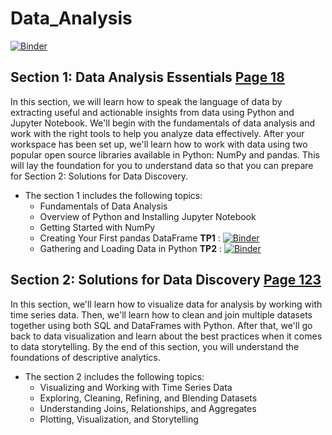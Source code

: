 # Data_Analysis

[![Binder](https://mybinder.org/badge_logo.svg)](https://mybinder.org/v2/gh/nevermind78/Data_Analysis/main)

## Section 1: Data Analysis Essentials [Page 18](https://github.com/nevermind78/Data_Analysis/blob/main/Practical%20Data%20Analysis%20Using%20Jupyter%20Notebook.pdf)

In this section, we will learn how to speak the language of data by extracting useful and
actionable insights from data using Python and Jupyter Notebook. We'll begin with the
fundamentals of data analysis and work with the right tools to help you analyze data
effectively. After your workspace has been set up, we'll learn how to work with data using
two popular open source libraries available in Python: NumPy and pandas. This will lay
the foundation for you to understand data so that you can prepare for Section 2: Solutions for
Data Discovery.
* The section 1 includes the following topics:
  * Fundamentals of Data Analysis
  * Overview of Python and Installing Jupyter Notebook
  * Getting Started with NumPy
  * Creating Your First pandas DataFrame **TP1** : [![Binder](https://mybinder.org/badge_logo.svg)](https://mybinder.org/v2/gh/nevermind78/Data_Analysis/mainmain?filepath=/TP1/notebooks/TP1_dataframes_features.ipynb)
  * Gathering and Loading Data in Python **TP2** : [![Binder](https://mybinder.org/badge_logo.svg)](https://mybinder.org/v2/gh/nevermind78/Data_Analysis/main?filepath=/TP2/notebooks/TP2_retrieve_sql_and_create_dataframe.ipynb)


## Section 2: Solutions for Data Discovery [Page 123](https://github.com/nevermind78/Data_Analysis/blob/main/Practical%20Data%20Analysis%20Using%20Jupyter%20Notebook.pdf)

In this section, we'll learn how to visualize data for analysis by working with time series
data. Then, we'll learn how to clean and join multiple datasets together using both SQL and
DataFrames with Python. After that, we'll go back to data visualization and learn about the
best practices when it comes to data storytelling. By the end of this section, you will
understand the foundations of descriptive analytics.
* The section 2 includes the following topics:
  * Visualizing and Working with Time Series Data
  * Exploring, Cleaning, Refining, and Blending Datasets
  * Understanding Joins, Relationships, and Aggregates
  * Plotting, Visualization, and Storytelling
